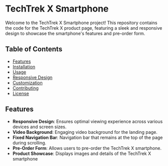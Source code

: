 # TechTrek X Smartphone

Welcome to the TechTrek X Smartphone project! This repository contains the code for the TechTrek X product page, featuring a sleek and responsive design to showcase the smartphone's features and pre-order form.

## Table of Contents

- [Features](#features)
- [Installation](#installation)
- [Usage](#usage)
- [Responsive Design](#responsive-design)
- [Customization](#customization)
- [Contributing](#contributing)
- [License](#license)

## Features

- **Responsive Design**: Ensures optimal viewing experience across various devices and screen sizes.
- **Video Background**: Engaging video background for the landing page.
- **Fixed Navigation Bar**: Navigation bar that remains at the top of the page during scrolling.
- **Pre-Order Form**: Allows users to pre-order the TechTrek X smartphone.
- **Product Showcase**: Displays images and details of the TechTrek X smartphone
